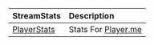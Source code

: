 | StreamStats |Description   |
| ------------- |:------------
| [PlayerStats](#)     | Stats For [Player.me](https://player.me) |